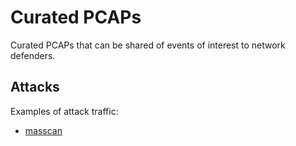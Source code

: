 # Curated PCAPs

Curated PCAPs that can be shared of events of interest to network defenders.

## Attacks

Examples of attack traffic:

+ [masscan](./attacks/scanners/masscan)
